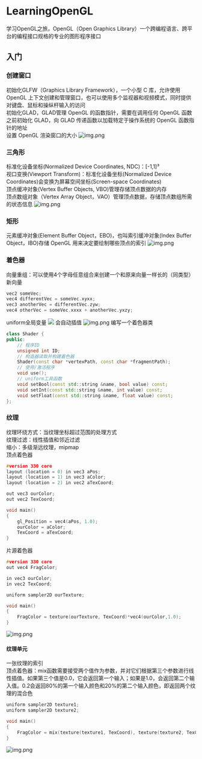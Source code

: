 # LearningOpenGL
学习OpenGL之旅，OpenGL（Open Graphics Library）一个跨编程语言、跨平台的编程接口规格的专业的图形程序接口
## 入门
### 创建窗口
初始化GLFW（Graphics Library Framework），一个小型 C 库，允许使用 OpenGL 上下文创建和管理窗口，也可以使用多个监视器和视频模式，同时提供对键盘、鼠标和操纵杆输入的访问  
初始化GLAD，GLAD管理 OpenGL 的函数指针，需要在调用任何 OpenGL 函数之前初始化 GLAD，向 GLAD 传递函数以加载特定于操作系统的 OpenGL 函数指针的地址  
设置 OpenGL 渲染窗口的大小
![img.png](学习OpenGL之旅/入门/创建窗口.png)
### 三角形
标准化设备坐标(Normalized Device Coordinates, NDC)：[-1,1]³  
视口变换(Viewport Transform)：标准化设备坐标(Normalized Device Coordinates)会变换为屏幕空间坐标(Screen-space Coordinates)  
顶点缓冲对象(Vertex Buffer Objects, VBO)管理存储顶点数据的内存  
顶点数组对象（Vertex Array Object，VAO）管理顶点数据，存储顶点数组所需的状态信息
![img.png](学习OpenGL之旅/入门/三角形.png)
### 矩形
元素缓冲对象(Element Buffer Object，EBO)，也叫索引缓冲对象(Index Buffer Object，IBO)存储 OpenGL 用来决定要绘制哪些顶点的索引
![img.png](学习OpenGL之旅/入门/矩形.png)
### 着色器
向量重组：可以使用4个字母任意组合来创建一个和原来向量一样长的（同类型）新向量
```c++
vec2 someVec;
vec4 differentVec = someVec.xyxx;
vec3 anotherVec = differentVec.zyw;
vec4 otherVec = someVec.xxxx + anotherVec.yxzy;
```
uniform全局变量
![](学习OpenGL之旅/入门/变色矩形.gif)
会自动插值
![img.png](学习OpenGL之旅/入门/渐变.png)
编写一个着色器类
```c++
class Shader {
public:
    // 程序ID
    unsigned int ID;
    // 构造器读取并构建着色器
    Shader(const char *vertexPath, const char *fragmentPath);
    // 使用/激活程序
    void use();
    // uniform工具函数
    void setBool(const std::string &name, bool value) const;
    void setInt(const std::string &name, int value) const;
    void setFloat(const std::string &name, float value) const;
};
```
### 纹理
纹理环绕方式：当纹理坐标超过范围的处理方式  
纹理过滤：线性插值和邻近过滤  
缩小：多级渐远纹理，mipmap  
顶点着色器
```c++
#version 330 core
layout (location = 0) in vec3 aPos;
layout (location = 1) in vec3 aColor;
layout (location = 2) in vec2 aTexCoord;

out vec3 ourColor;
out vec2 TexCoord;

void main()
{
    gl_Position = vec4(aPos, 1.0);
    ourColor = aColor;
    TexCoord = aTexCoord;
}
```
片源着色器
```c++
#version 330 core
out vec4 FragColor;

in vec3 ourColor;
in vec2 TexCoord;

uniform sampler2D ourTexture;

void main()
{
    FragColor = texture(ourTexture, TexCoord)*vec4(ourColor,1.0);
}
```
![img.png](学习OpenGL之旅/入门/纹理矩形.png)
#### 纹理单元
一张纹理的索引  
顶点着色器：mix函数需要接受两个值作为参数，并对它们根据第三个参数进行线性插值。如果第三个值是0.0，它会返回第一个输入；如果是1.0，会返回第二个输入值。0.2会返回80%的第一个输入颜色和20%的第二个输入颜色，即返回两个纹理的混合色
```c++
uniform sampler2D texture1;
uniform sampler2D texture2;

void main()
{
    FragColor = mix(texture(texture1, TexCoord), texture(texture2, TexCoord), 0.5);
}
```
![img.png](学习OpenGL之旅/入门/双纹理.png)